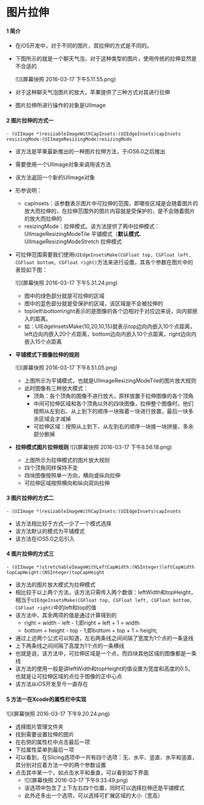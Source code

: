 # 图片拉伸
#### 1 简介
- 在iOS开发中，对于不同的图片，其拉伸的方式是不同的。

- 下图所示的就是一个聊天气泡，对于这种类型的图片，使用传统的拉伸显然是不合适的

  ![](屏幕快照 2016-03-17 下午5.11.55.png)
- 对于这种聊天气泡图片的放大，苹果提供了三种方式对其进行拉伸
- 图片拉伸所进行操作的对象是UIImage
  
#### 2 图片拉伸的方式一
```- (UIImage *)resizableImageWithCapInsets:(UIEdgeInsets)capInsets resizingMode:(UIImageResizingMode)resizingMode```
- 该方法是苹果最新推出的一种图片拉伸方法，于iOS6.0之后推出
- 需要使用一个UIImage对象来调用该方法
- 该方法返回一个新的UIImage对象
- 形参说明：
  - capInsets：该参数表示图片中可拉伸的范围，即哪些区域是会随着图片的放大而拉伸的，在拉伸范围外的图片内容就是受保护的，是不会随着图片的放大而拉伸的
  - resizingMode：拉伸模式。该方法提供了两中拉伸模式：UIImageResizingModeTile 平铺模式（**默认模式**、 UIImageResizingModeStretch 拉伸模式
- 可拉伸范围需要我们使用```UIEdgeInsetsMake(CGFloat top, CGFloat left, CGFloat bottom, CGFloat right)```方法来进行设置，其各个参数在图片中的表现如下图：

  ![](屏幕快照 2016-03-17 下午5.31.24.png)
  - 图中的绿色部分就是可拉伸的区域
  - 图中的蓝色部分就是受保护的区域，该区域是不会被拉伸的
  - top\left\bottom\right表示的是图像的各个边相对于对应边来说，向内部嵌入的距离。
  - 如：UIEdgeInsetsMake(10,20,10,15)就表示top边向内嵌入10个点距离，left边向内嵌入20个点距离，bottom边向内嵌入10个点距离，right边向内嵌入15个点距离
- **平铺模式下图像拉伸的规则**
  
  ![](屏幕快照 2016-03-17 下午8.51.05.png)
  - 上图所示为平铺模式，也就是UIImageResizingModeTile的图片放大规则
  - 此时图像有三种放大模式：
    - 顶角：各个顶角的图像不进行放大，原样放置于拉伸图像的各个顶角
    - 中间可拉伸区域和各个顶角以外的四块图像，拉伸整个图像时，他们按照从左到右、从上到下的顺序一块挨着一块进行放置，最后一块多余区域会才减掉
    - 可拉伸区域：按照从上到下、从左到右的顺序一块接一块拼接，多余部分删掉
    
- **拉伸模式图片拉伸规则**
  ![](屏幕快照 2016-03-17 下午8.56.18.png)
  - 上图所示为拉伸模式的图片放大规则
  - 四个顶角同样保持不变
  - 四块图像按照单一方向，横向或纵向拉伸
  - 可拉伸区域按照横向和纵向双向拉伸

#### 3 图片拉伸的方式二
```- (UIImage *)resizableImageWithCapInsets:(UIEdgeInsets)capInsets```
- 该方法相比较于方式一少了一个模式选择
- 该方法默认的模式为平铺模式
- 该方法在iOS5.0之后引入

#### 4 图片拉伸的方式三
```- (UIImage *)stretchableImageWithLeftCapWidth:(NSInteger)leftCapWidth topCapHeight:(NSInteger)topCapHeight```
- 该方法的图片放大模式为拉伸模式
- 相比较于以上两个方法，该方法只需传入两个数值：leftWidth和topHeight，相当于```UIEdgeInsetsMake(CGFloat top, CGFloat left, CGFloat bottom, CGFloat right)```中的left和top的值
- 该方法中，其余两项的值是通过计算得到的
  - right = width - left - 1;即right + left + 1 = width
  - bottom = height - top - 1;即bottom + top + 1 = height;
- 通过上述两个公式可以知道，左右两条线之间间隔了宽度为1个点的一条竖线
- 上下两条线之间间隔了高度为1个点的一条横线
- 也就是说，该方法中，可拉伸区域是一个点，而四块其他区域的图像都是一条线
- 该方法的使用一般是讲leftWidth和topHeight的值设置为宽度和高度的0.5，也就是让可拉伸区域的点位于图像的正中心点
- 该方法从iOS开发至今一直存在
  
#### 5 方法一在Xcode的属性栏中实现
![](屏幕快照 2016-03-17 下午9.20.24.png)
- 选择图片管理文件夹
- 找到需要设置拉伸的图片
- 在右侧的属性栏中点击最后一项
- 下拉属性菜单到最后一项
- 可以看到，在Slicing选项中一共有四个选项：无、水平、竖直、水平和竖直，其分别对应着方法一中的两个参数设置
- 点击其中某一个，如点击水平和垂直，可以看到如下界面
  - ![](屏幕快照 2016-03-17 下午9.33.49.png)
  - 该选项中包含了上下左右四个位置，同时可以选择拉伸还是平铺模式
  - 此外还多出一个选项，可以选择可扩展区域的大小（宽高）


